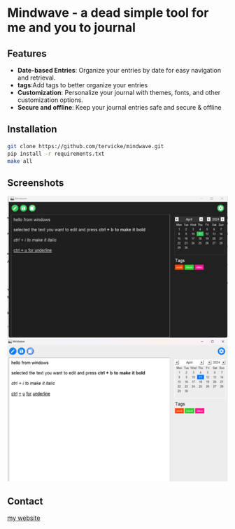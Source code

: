 # Mindwave - a dead simple tool for me and you to journal 
## Features
- **Date-based Entries**: Organize your entries by date for easy navigation and retrieval.
- **tags**:Add tags to better organize your entries 
- **Customization**: Personalize your journal with themes, fonts, and other customization options.
- **Secure and offline**: Keep your journal entries safe and secure & offline

## Installation

```bash
git clone https://github.com/tervicke/mindwave.git
pip install -r requirements.txt
make all
```

## Screenshots
![screenshot1](screenshots/dark_green_windows.png)
![screenshot2](screenshots/white_blue_windows.png)

## Contact
[my website](tervicke.netlify.app)

